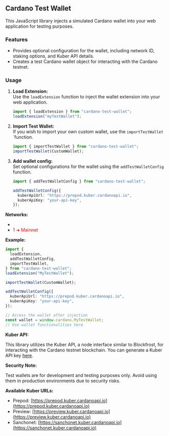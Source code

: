 ## Cardano Test Wallet

This JavaScript library injects a simulated Cardano wallet into your web application for testing purposes.

### Features

- Provides optional configuration for the wallet, including network ID, staking options, and Kuber API details.
- Creates a test Cardano wallet object for interacting with the Cardano testnet.

### Usage

1. **Load Extension:**<br>
   Use the `loadExtension` function to inject the wallet extension into your web application.

   ```ts
   import { loadExtension } from "cardano-test-wallet";
   loadExtension("myTestWallet");
   ```

2. **Import Test Wallet:**<br>
   If you wish to import your own custom wallet, use the `importTestWallet` `function.

   ```ts
   import { importTestWallet } from "cardano-test-wallet";
   importTestWallet(CustomWallet);
   ```

3. **Add wallet config:**<br>
   Set optional configurations for the wallet using the `addTestWalletConfig` function.

   ```ts
   import { addTestWalletConfig } from "cardano-test-wallet";

   addTestWalletConfig({
     kuberApiUrl: "https://prepod.kuber.cardanoapi.io",
     kuberApiKey: "your-api-key",
   });
   ```

**Networks:**

- <span style="color:white">0 ➔ Testnet</span>
- <span style="color:red">1 ➔ Mainnet</span>

**Example:**

```ts
import {
  loadExtension,
  addTestWalletConfig,
  importTestWallet,
} from "cardano-test-wallet";
loadExtension("MyTestWallet");

importTestWallet(CustomWallet);

addTestWalletConfig({
  kuberApiUrl: "https://prepod.kuber.cardanoapi.io",
  kuberApiKey: "your-api-key",
});

// Access the wallet after injection
const wallet = window.cardano.MyTestWallet;
// Use wallet functionalities here
```

**Kuber API:**

This library utilizes the Kuber API, a node interface similar to Blockfrost, for interacting with the Cardano testnet blockchain. You can generate a Kuber API key [here](https://kuberide.com/kuber/settings/api-keys/).

**Security Note:**

Test wallets are for development and testing purposes only. Avoid using them in production environments due to security risks.

**Available Kuber URLs:**

- Prepod: [https://prepod.kuber.cardanoapi.io](https://prepod.kuber.cardanoapi.io)
- Preview: [https://preview.kuber.cardanoapi.io](https://preview.kuber.cardanoapi.io)
- Sanchonet: [https://sanchonet.kuber.cardanoapi.io](https://sanchonet.kuber.cardanoapi.io)
